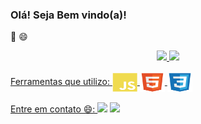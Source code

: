 ### Olá! Seja Bem vindo(a)!
🌱  😄

<!--
**Caio-Bortolini/Caio-Bortolini** is a ✨ _special_ ✨ repository because its `README.md` (this file) appears on your GitHub profile.

Here are some ideas to get you started:

- 🔭 I’m currently working on ...
- 🌱 I’m currently learning ...
- 👯 I’m looking to collaborate on ...
- 🤔 I’m looking for help with ...
- 💬 Ask me about ...
- 📫 How to reach me: ...
- 😄 Pronouns: ...
- ⚡ Fun fact: ...
-->

<div align="center">
  <a href="https://github.com/Caio-Bortolini">
  <img height="180em" src="https://github-readme-stats.vercel.app/api?username=Caio-Bortolini&show_icons=true&theme=dark&include_all_commits=true&count_private=true"/>
     
  <img height="180em" src="https://github-readme-stats.vercel.app/api/top-langs/?username=Caio-Bortolini&layout=compact&langs_count=7&theme=dark"/>
</div>
  

  
  <div style="display: inline_block"><br>
  Ferramentas que utilizo:
  <img align="center" alt="Rafa-Js" height="30" width="40" src="https://raw.githubusercontent.com/devicons/devicon/master/icons/javascript/javascript-plain.svg">
  <img align="center" alt="Rafa-HTML" height="30" width="40" src="https://raw.githubusercontent.com/devicons/devicon/master/icons/html5/html5-original.svg">
  <img align="center" alt="Rafa-CSS" height="30" width="40" src="https://raw.githubusercontent.com/devicons/devicon/master/icons/css3/css3-original.svg"> </div>
  
   <br>
  
 <div>  Entre em contato 😄: <a href = "mailto:caio.abortolini@gmail.com"><img src="https://img.shields.io/badge/-Gmail-%23333?style=for-the-badge&logo=gmail&logoColor=white" target="_blank"></a>
  <a href="https://www.linkedin.com/in/caio-bortolini-916677218/" target="_blank"><img src="https://img.shields.io/badge/-LinkedIn-%230077B5?style=for-the-badge&logo=linkedin&logoColor=white" target="_blank"></a> 
 
 
</div>
    
